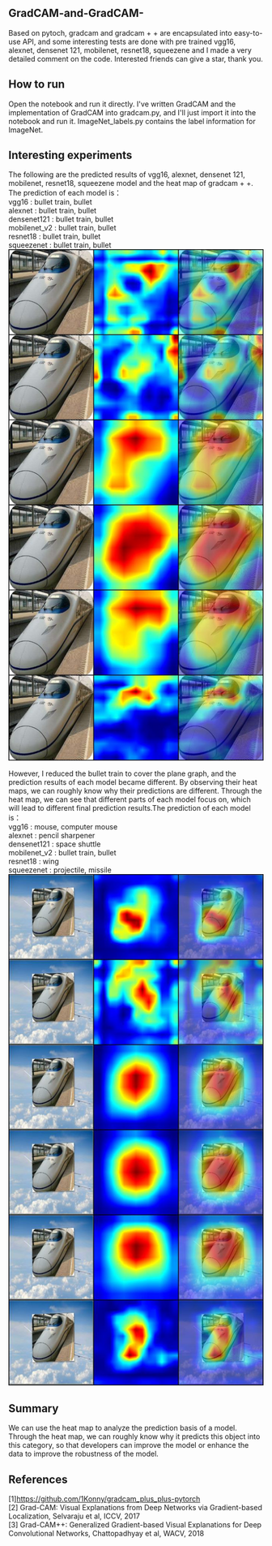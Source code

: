 ## GradCAM-and-GradCAM-
Based on pytoch, gradcam and gradcam + + are encapsulated into easy-to-use API, and some interesting tests are done with pre trained vgg16, alexnet, densenet 121, mobilenet, resnet18, squeezene and I made a very detailed comment on the code. Interested friends can give a star, thank you.

## How to run
Open the notebook and run it directly. I've written GradCAM and the implementation of GradCAM into gradcam.py, and I'll just import it into the notebook and run it. ImageNet_labels.py contains the label information for ImageNet.

## Interesting experiments
The following are the predicted results of vgg16, alexnet, densenet 121, mobilenet, resnet18, squeezene model and the heat map of gradcam + +. The prediction of each model is：  
vgg16 : bullet train, bullet   
alexnet : bullet train, bullet   
densenet121 : bullet train, bullet   
mobilenet_v2 : bullet train, bullet   
resnet18 : bullet train, bullet   
squeezenet : bullet train, bullet  
![test1_picture](https://github.com/Greak-1124/GradCAM-and-GradCAM-/blob/master/Outputs/Test.JPEG)

However, I reduced the bullet train to cover the plane graph, and the prediction results of each model became different. By observing their heat maps, we can roughly know why their predictions are different. Through the heat map, we can see that different parts of each model focus on, which will lead to different final prediction results.The prediction of each model is：  
vgg16 : mouse, computer mouse   
alexnet : pencil sharpener   
densenet121 : space shuttle   
mobilenet_v2 : bullet train, bullet   
resnet18 : wing   
squeezenet : projectile, missile  
![test2_picture](https://github.com/Greak-1124/GradCAM-and-GradCAM-/blob/master/Outputs/Test1.JPEG)

## Summary
We can use the heat map to analyze the prediction basis of a model. Through the heat map, we can roughly know why it predicts this object into this category, so that developers can improve the model or enhance the data to improve the robustness of the model.  

## References
[1]https://github.com/1Konny/gradcam_plus_plus-pytorch  
[2] Grad-CAM: Visual Explanations from Deep Networks via Gradient-based Localization, Selvaraju et al, ICCV, 2017  
[3] Grad-CAM++: Generalized Gradient-based Visual Explanations for Deep Convolutional Networks, Chattopadhyay et al, WACV, 2018  
